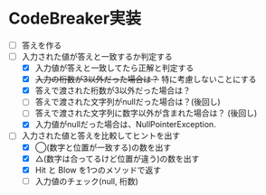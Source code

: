 # CodeBreaker実装

* [ ] 答えを作る
* [ ] 入力された値が答えと一致するか判定する
  * [x] 入力値が答えと一致してたら正解と判定する
  * [x] ~~入力の桁数が3以外だった場合は？~~ 特に考慮しないことにする
  * [x] 答えで渡された桁数が3以外だった場合は？
  * [ ] 答えで渡された文字列がnullだった場合は？(後回し)
  * [ ] 答えで渡された文字列に数字以外が含まれた場合は？ (後回し)
  * [x] 入力値がnullだった場合は、NullPointerException.
* [ ] 入力された値と答えを比較してヒントを出す
  * [x] ◯(数字と位置が一致する)の数を出す
  * [x] △(数字は合ってるけど位置が違う)の数を出す
  * [x] Hit と Blow を1つのメソッドで返す
  * [ ] 入力値のチェック(null, 桁数)